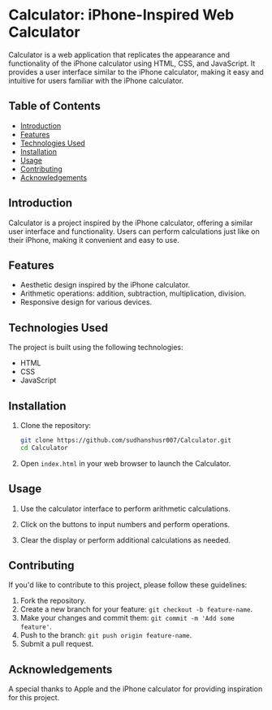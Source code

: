 # Calculator: iPhone-Inspired Web Calculator

Calculator is a web application that replicates the appearance and functionality of the iPhone calculator using HTML, CSS, and JavaScript. It provides a user interface similar to the iPhone calculator, making it easy and intuitive for users familiar with the iPhone calculator.

## Table of Contents

- [Introduction](#introduction)
- [Features](#features)
- [Technologies Used](#technologies-used)
- [Installation](#installation)
- [Usage](#usage)
- [Contributing](#contributing)
- [Acknowledgements](#acknowledgements)

## Introduction

Calculator is a project inspired by the iPhone calculator, offering a similar user interface and functionality. Users can perform calculations just like on their iPhone, making it convenient and easy to use.

## Features

- Aesthetic design inspired by the iPhone calculator.
- Arithmetic operations: addition, subtraction, multiplication, division.
- Responsive design for various devices.

## Technologies Used

The project is built using the following technologies:

- HTML
- CSS
- JavaScript

## Installation

1. Clone the repository:
   ```bash
   git clone https://github.com/sudhanshusr007/Calculator.git
   cd Calculator
   ```

2. Open `index.html` in your web browser to launch the Calculator.

## Usage

1. Use the calculator interface to perform arithmetic calculations.

2. Click on the buttons to input numbers and perform operations.

3. Clear the display or perform additional calculations as needed.

## Contributing

If you'd like to contribute to this project, please follow these guidelines:

1. Fork the repository.
2. Create a new branch for your feature: `git checkout -b feature-name`.
3. Make your changes and commit them: `git commit -m 'Add some feature'`.
4. Push to the branch: `git push origin feature-name`.
5. Submit a pull request.

## Acknowledgements

A special thanks to Apple and the iPhone calculator for providing inspiration for this project.
